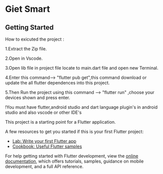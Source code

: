 # Giet Smart

## Getting Started

How to exicuted the project :

1.Extract the Zip file.

2.Open in Vscode.

3.Open lib file in project file locate to main.dart file and open new Terminal.

4.Enter this command--> "flutter pub get",this command download or update the all flutter dependences into this project.

5.Then Run the project using this command --> "flutter run" ,choose your devices shown and press enter.

!You must have flutter,android studio and dart language plugin's in android studio and also vscode or other IDE's

This project is a starting point for a Flutter application.

A few resources to get you started if this is your first Flutter project:

- [Lab: Write your first Flutter app](https://docs.flutter.dev/get-started/codelab)
- [Cookbook: Useful Flutter samples](https://docs.flutter.dev/cookbook)

For help getting started with Flutter development, view the
[online documentation](https://docs.flutter.dev/), which offers tutorials,
samples, guidance on mobile development, and a full API reference.

